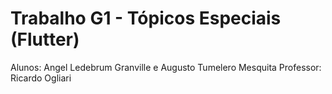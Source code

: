 # Trabalho G1 - Tópicos Especiais (Flutter)

Alunos: Angel Ledebrum Granville e Augusto Tumelero Mesquita
Professor: Ricardo Ogliari